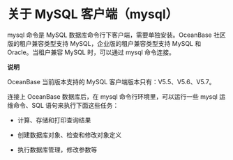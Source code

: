 关于 MySQL 客户端（mysql）
========================================

mysql 命令是 MySQL 数据库命令行下客户端，需要单独安装。OceanBase 社区版的租户兼容类型支持 MySQL，企业版的租户兼容类型支持 MySQL 和 Oracle。当租户兼容 MySQL 时，可以通过 mysql 命令连接。

**说明**

OceanBase 当前版本支持的 MySQL 客户端版本只有：V5.5、V5.6、V5.7。

连接上 OceanBase 数据库后，在 mysql 命令行环境里，可以运行一些 mysql 运维命令、SQL 语句来执行下面这些任务：

* 计算、存储和打印查询结果

* 创建数据库对象、检查和修改对象定义

* 执行数据库管理，修改参数等
